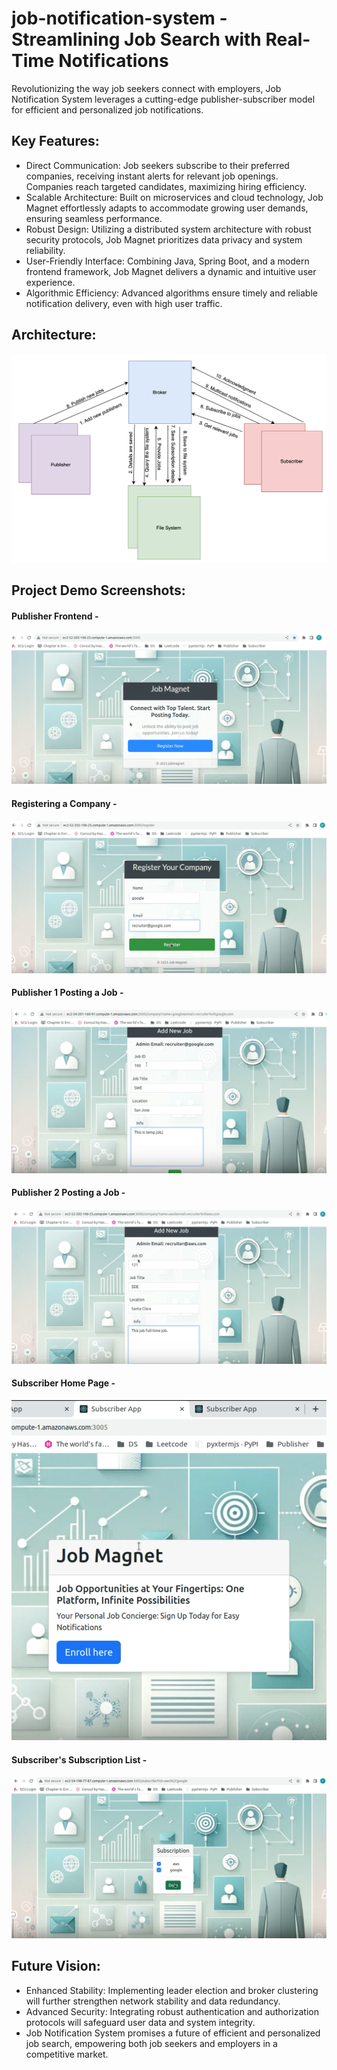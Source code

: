 # job-notification-system - Streamlining Job Search with Real-Time Notifications
Revolutionizing the way job seekers connect with employers, Job Notification System leverages a cutting-edge publisher-subscriber model for efficient and personalized job notifications.

## Key Features:
- Direct Communication: Job seekers subscribe to their preferred companies, receiving instant alerts for relevant job openings. Companies reach targeted candidates, maximizing hiring efficiency.
- Scalable Architecture: Built on microservices and cloud technology, Job Magnet effortlessly adapts to accommodate growing user demands, ensuring seamless performance.
- Robust Design: Utilizing a distributed system architecture with robust security protocols, Job Magnet prioritizes data privacy and system reliability.
- User-Friendly Interface: Combining Java, Spring Boot, and a modern frontend framework, Job Magnet delivers a dynamic and intuitive user experience.
- Algorithmic Efficiency: Advanced algorithms ensure timely and reliable notification delivery, even with high user traffic.

## Architecture: 
![Job Notification System - Architectural Diagram](https://github.com/panu2306/job-notification-system/blob/main/images/job_notification_system-architecture.png?raw=true)

## Project Demo Screenshots: 
#### Publisher Frontend - 
![Publisher Front-End](https://github.com/panu2306/job-notification-system/blob/main/images/publisher_frontend.png?raw=true)
#### Registering a Company - 
![Company Registration](https://github.com/panu2306/job-notification-system/blob/main/images/company_registration.png?raw=true)
#### Publisher 1 Posting a Job - 
![Publisher-1 Posting a Job](https://github.com/panu2306/job-notification-system/blob/main/images/publisher1_posting_job.png?raw=true)
#### Publisher 2 Posting a Job - 
![Publisher-2 Posting a Job](https://github.com/panu2306/job-notification-system/blob/main/images/publisher2_posting_job.png?raw=true)
#### Subscriber Home Page - 
![Subscriber Home Page](https://github.com/panu2306/job-notification-system/blob/main/images/subscriber_home_page.png?raw=true)
#### Subscriber's Subscription List - 
![Subscribers Subscription List](https://github.com/panu2306/job-notification-system/blob/main/images/subscriber_subscriptions_list.png?raw=true)

## Future Vision:
- Enhanced Stability: Implementing leader election and broker clustering will further strengthen network stability and data redundancy.
- Advanced Security: Integrating robust authentication and authorization protocols will safeguard user data and system integrity.
- Job Notification System promises a future of efficient and personalized job search, empowering both job seekers and employers in a competitive market.